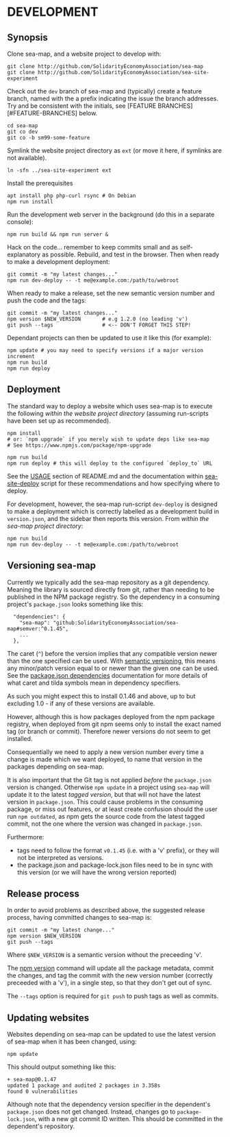 # DEVELOPMENT

## Synopsis

Clone sea-map, and a website project to develop with:

    git clone http://github.com/SolidarityEconomyAssociation/sea-map
    git clone http://github.com/SolidarityEconomyAssociation/sea-site-experiment

Check out the `dev` branch of sea-map and (typically) create a feature
branch, named with the a prefix indicating the issue the branch
addresses. Try and be consistent with the initials, see [FEATURE
BRANCHES][#FEATURE-BRANCHES] below.

	cd sea-map
	git co dev
	git co -b sm99-some-feature
	
Symlink the website project directory as `ext` (or move it here, if
symlinks are not available).

	ln -sfn ../sea-site-experiment ext
	
Install the prerequisites

	apt install php php-curl rsync # On Debian
	npm run install
	
Run the development web server in the background (do this in a separate console):

    npm run build && npm run server &

Hack on the code... remember to keep commits small and as
self-explanatory as possible. Rebuild, and test in the browser. Then
when ready to make a development deployment:

    git commit -m "my latest changes..."
	npm run dev-deploy -- -t me@example.com:/path/to/webroot 

When ready to make a release, set the new semantic version number and
push the code and the tags:

    git commit -m "my latest changes..."
	npm version $NEW_VERSION       # e.g 1.2.0 (no leading 'v')
	git push --tags                # <-- DON'T FORGET THIS STEP!

Dependant projects can then be updated to use it like this (for
example):

    npm update # you may need to specify versions if a major version increment
    npm run build
	npm run deploy


## Deployment

The standard way to deploy a website which uses sea-map is to execute
the following *within the website project directory* (assuming
run-scripts have been set up as recommended).

    npm install
	# or: `npm upgrade` if you merely wish to update deps like sea-map
	# See https://www.npmjs.com/package/npm-upgrade
	
	npm run build
	npm run deploy # this will deploy to the configured `deploy_to` URL

See the [USAGE](README.md#USAGE) section of README.md and the
documentation within [sea-site-deploy][] script for these
recommendations and how specifying where to deploy.

For development, however, the sea-map run-script `dev-deploy` is
designed to make a deployment which is correctly labelled as a
development build in `version.json`, and the sidebar then reports this
version.  From *within the sea-map project directory*:

    npm run build
	npm run dev-deploy -- -t me@example.com:/path/to/webroot 


## Versioning sea-map

Currently we typically add the sea-map repository as a git
dependency. Meaning the library is sourced directly from git, rather
than needing to be published in the NPM package registry. So the
dependency in a consuming project's `package.json` looks something
like this:

	  "dependencies": {
		"sea-map": "github:SolidarityEconomyAssociation/sea-map#semver:^0.1.45",
		...
	  },

The caret (`^`) before the version implies that any compatible version
newer than the one specified can be used. With [semantic
versioning][semver], this means any minor/patch version equal to or
newer than the given one can be used.  See the [package.json
dependencies][dependencies] documentation for more details of what
caret and tilda symbols mean in dependency specifiers.

As such you might expect this to install 0.1.46 and above, up to but
excluding 1.0 - if any of these versions are available.

However, although this is how packages deployed from the npm package
registry, when deployed from git npm seems only to install the exact
named tag (or branch or commit). Therefore newer versions do not seem
to get installed.

Consequentially we need to apply a new version number every time a
change is made which we want deployed, to name that version in the
packages depending on sea-map.

It is also important that the Git tag is not applied *before* the
`package.json` version is changed. Otherwise `npm update` in a project
using `sea-map` will update it to the latest *tagged version*, but
that will not have the latest version in `package.json`. This could
cause problems in the consuming package, or miss out features, or at
least create confusion should the user run `npm outdated`, as npm gets
the source code from the latest tagged commit, not the one where the
version was changed in `package.json`.

Furthermore: 
- tags need to follow the format `v0.1.45` (i.e. with a 'v'
  prefix), or they will not be interpreted as versions.
- the package.json and package-lock.json files need to be in sync with
  this version (or we will have the wrong version reported)

## Release process

In order to avoid problems as described above, the suggested release
process, having committed changes to sea-map is:

    git commit -m "my latest change..."
	npm version $NEW_VERSION
	git push --tags
	
Where `$NEW_VERSION` is a semantic version without the preceeding 'v'.

The [npm version][version] command will update all the package
metadata, commit the changes, and tag the commit with the new version
number (correctly preceeded with a 'v'), in a single step, so that
they don't get out of sync.

The `--tags` option is required for `git push` to push tags as well as
commits.

## Updating websites

Websites depending on sea-map can be updated to use the latest version
of sea-map when it has been changed, using:

    npm update
	
This should output something like this:

    + sea-map@0.1.47
    updated 1 package and audited 2 packages in 3.358s
    found 0 vulnerabilities

Although note that the dependency version specifier in the dependent's
`package.json` does not get changed. Instead, changes go to
`package-lock.json`, with a new git commit ID written. This should be
committed in the dependent's repository.

[version]: https://docs.npmjs.com/cli-commands/version.html
[semver]: https://docs.npmjs.com/about-semantic-versioning
[dependencies]: https://docs.npmjs.com/configuring-npm/package-json#dependencies
[sea-site-deploy]: ./bin/sea-site-deploy
